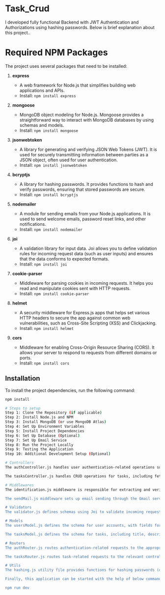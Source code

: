 # Task_Crud

I developed fully functional Backend with JWT Authentication and Authorizations using hashing passwords. Below is brief explanation about this project..

# Required NPM Packages
The project uses several packages that need to be installed:

1. **express**  
   - A web framework for Node.js that simplifies building web applications and APIs.  
   - Install: `npm install express`

2. **mongoose**  
   - MongoDB object modeling for Node.js. Mongoose provides a straightforward way to interact with MongoDB databases by using schemas and models.  
   - Install: `npm install mongoose`

3. **jsonwebtoken**  
   - A library for generating and verifying JSON Web Tokens (JWT). It is used for securely transmitting information between parties as a JSON object, often used for user authentication.  
   - Install: `npm install jsonwebtoken`

4. **bcryptjs**  
   - A library for hashing passwords. It provides functions to hash and verify passwords, ensuring that stored passwords are secure.  
   - Install: `npm install bcryptjs`

5. **nodemailer**  
   - A module for sending emails from your Node.js applications. It is used to send welcome emails, password reset links, and other notifications.  
   - Install: `npm install nodemailer`

6. **joi**  
   - A validation library for input data. Joi allows you to define validation rules for incoming request data (such as user inputs) and ensures that the data conforms to expected formats.  
   - Install: `npm install joi`

7. **cookie-parser**  
   - Middleware for parsing cookies in incoming requests. It helps you read and manipulate cookies sent with HTTP requests.  
   - Install: `npm install cookie-parser`

8. **helmet**  
   - A security middleware for Express.js apps that helps set various HTTP headers to secure the app against common web vulnerabilities, such as Cross-Site Scripting (XSS) and Clickjacking.  
   - Install: `npm install helmet`

9. **cors**  
   - Middleware for enabling Cross-Origin Resource Sharing (CORS). It allows your server to respond to requests from different domains or ports.  
   - Install: `npm install cors`
   
## Installation

To install the project dependencies, run the following command:

```bash
npm install

# Steps to setup
Step 1: Clone the Repository (if applicable)
Step 2: Install Node.js and NPM
Step 3: Install MongoDB (or use MongoDB Atlas)
Step 4: Set Up Environment Variables
Step 5: Install Project Dependencies
Step 6: Set Up Database (Optional)
Step 7: Set Up Email Service
Step 8: Run the Project Locally
Step 9: Testing the Application
Step 10: Additional Development Setup (Optional)

# Controllers
The authController.js handles user authentication-related operations such as signup, signin, signout, sending and verifying email codes for verification and password reset, and changing passwords. It uses various utility functions for hashing, validation, and email sending.

The tasksController.js handles CRUD operations for tasks, including fetching tasks with pagination, single task details, creating new tasks, updating tasks, and deleting tasks. It uses validation for incoming requests and checks if the user has authorization to modify or delete a task.

# Middlewares
The identification.js middleware is responsible for extracting and verifying the user's JWT token. It checks if the token is valid and then attaches the user data to the req.user object, which can be used in subsequent requests.

The sendMail.js middleware sets up email sending through the Gmail service using the nodemailer package. It allows sending verification and password reset codes.

# Validators
The validator.js defines schemas using Joi to validate incoming requests. These schemas ensure that data such as email, password, and task details are correctly formatted and meet certain criteria, helping to prevent invalid input.

# Models
The usersModel.js defines the schema for user accounts, with fields for email, password, and verification-related information. It ensures users can register, log in, and reset passwords securely.

The tasksModel.js defines the schema for tasks, including title, description, status, and a reference to the user who created the task. It allows managing task data with associated user IDs.

# Routers
The authRouter.js routes authentication-related requests to the appropriate controller methods. It uses the identifier middleware to protect routes that require authentication (e.g., signout, change password).

The tasksRouter.js routes task-related requests to the relevant controller methods and ensures the user is authenticated before modifying or deleting tasks.

# Utils
The hashing.js utility file provides functions for hashing passwords (doHash), validating hashed passwords (doHashValidation), and processing HMACs for verification and password reset codes (hmacProcess).

Finally, this application can be started with the help of below command:

npm run dev
